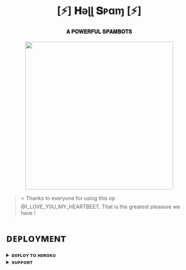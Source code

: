 <h1 align="center"><b>[⚡] 𝐇əɭɭ 𝐒ᴘɑɱ [⚡]</b></h1>

<h4 align="center"> 𝐀 𝐏𝐎𝐖𝐄𝐑𝐅𝐔𝐋 𝐒𝐏𝐀𝐌𝐁𝐎𝐓𝐒</h4>

<p align="center"><a href="https://t.me/PyXen"><img src="https://te.legra.ph/file/212fb2fda23008ae5981f.jpg" width="400"></a></p>


> ⭐️ Thanks to everyone for using this op @I_LOVE_Y0U_MY_HEARTBEET. That is the greatest pleasure we have !


# ᴅᴇᴘʟᴏʏᴍᴇɴᴛ


<details>
<summary><b>ᴅᴇᴘʟᴏʏ ᴛᴏ ʜᴇʀᴏᴋᴜ</b></summary>
<br>

[![Deploy](https://www.herokucdn.com/deploy/button.svg)](https://dashboard.heroku.com/new?template=https://github.com/HELLSPAMXD/HELLXDSPAM)

</details>


<details>
<summary><b>sᴜᴘᴘᴏʀᴛ</b></summary>
<br>

<a href="https://t.me/WAJAH_U_HO"><img src="https://img.shields.io/badge/Join-Telegram%20Channel-red.svg?logo=Telegram"></a>

</details>
